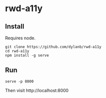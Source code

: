 # rwd-a11y

## Install

Requires node.

```
git clone https://github.com/dylanb/rwd-a11y
cd rwd-a11y
npm install -g serve
```

## Run

```
serve -p 8000
```

Then visit http://localhost:8000
